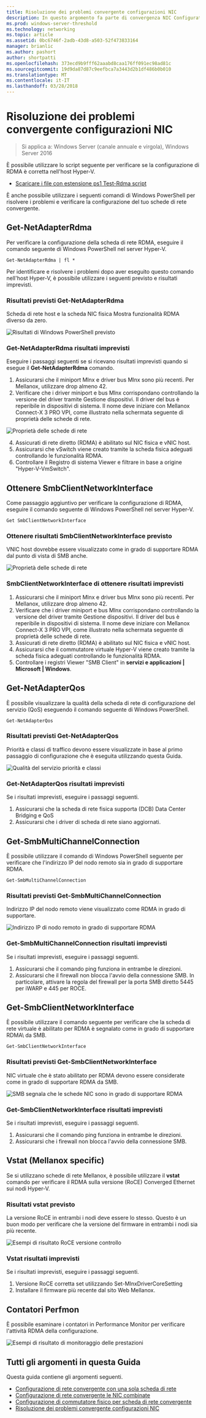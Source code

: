 ```yaml
---
title: Risoluzione dei problemi convergente configurazioni NIC
description: In questo argomento fa parte di convergenza NIC Configuration Guide per Windows Server 2016.
ms.prod: windows-server-threshold
ms.technology: networking
ms.topic: article
ms.assetid: 0bc6746f-2adb-43d8-a503-52f473833164
manager: brianlic
ms.author: pashort
author: shortpatti
ms.openlocfilehash: 373ecd9b9fff62aaabd8caa176ff091ec98ad81c
ms.sourcegitcommit: 19d9da87d87c9eefbca7a3443d2b1df486b0b010
ms.translationtype: MT
ms.contentlocale: it-IT
ms.lasthandoff: 03/28/2018
---
```

# <a name="troubleshooting-converged-nic-configurations"></a>Risoluzione dei problemi convergente configurazioni NIC

>Si applica a: Windows Server (canale annuale e virgola), Windows Server 2016

È possibile utilizzare lo script seguente per verificare se la configurazione di RDMA è corretta nell'host Hyper-V.

- [Scaricare i file con estensione ps1 Test-Rdma script](https://github.com/Microsoft/SDN/blob/master/Diagnostics/Test-Rdma.ps1)

È anche possibile utilizzare i seguenti comandi di Windows PowerShell per risolvere i problemi e verificare la configurazione del tuo schede di rete convergente.

## <a name="get-netadapterrdma"></a>Get-NetAdapterRdma

Per verificare la configurazione della scheda di rete RDMA, eseguire il comando seguente di Windows PowerShell nel server Hyper-V.

    
    Get-NetAdapterRdma | fl *
    

Per identificare e risolvere i problemi dopo aver eseguito questo comando nell'host Hyper-V, è possibile utilizzare i seguenti previsto e risultati imprevisti.

### <a name="get-netadapterrdma-expected-results"></a>Risultati previsti Get-NetAdapterRdma

Scheda di rete host e la scheda NIC fisica Mostra funzionalità RDMA diverso da zero.

![Risultati di Windows PowerShell previsto](../../media/Converged-NIC/CNIC-Troubleshooting/cnic-tshoot-01.jpg)

### <a name="get-netadapterrdma-unexpected-results"></a>Get-NetAdapterRdma risultati imprevisti

Eseguire i passaggi seguenti se si ricevano risultati imprevisti quando si esegue il **Get-NetAdapterRdma** comando.

1. Assicurarsi che il miniport Mlnx e driver bus Mlnx sono più recenti. Per Mellanox, utilizzare drop almeno 42. 
2. Verificare che i driver miniport e bus Mlnx corrispondano controllando la versione del driver tramite Gestione dispositivi. Il driver del bus è reperibile in dispositivi di sistema. Il nome deve iniziare con Mellanox Connect-X 3 PRO VPI, come illustrato nella schermata seguente di proprietà delle schede di rete.

![Proprietà delle schede di rete](../../media/Converged-NIC/CNIC-Troubleshooting/cnic-tshoot-02.jpg)

4. Assicurati di rete diretto (RDMA) è abilitato sul NIC fisica e vNIC host.
5. Assicurarsi che vSwitch viene creato tramite la scheda fisica adeguati controllando le funzionalità RDMA.
6. Controllare il Registro di sistema Viewer e filtrare in base a origine "Hyper-V-VmSwitch".

## <a name="get-smbclientnetworkinterface"></a>Ottenere SmbClientNetworkInterface

Come passaggio aggiuntivo per verificare la configurazione di RDMA, eseguire il comando seguente di Windows PowerShell nel server Hyper-V.


    Get SmbClientNetworkInterface

### <a name="get-smbclientnetworkinterface-expected-results"></a>Ottenere risultati SmbClientNetworkInterface previsto

VNIC host dovrebbe essere visualizzato come in grado di supportare RDMA dal punto di vista di SMB anche.

![Proprietà delle schede di rete](../../media/Converged-NIC/CNIC-Troubleshooting/cnic-tshoot-03.jpg)


### <a name="get-smbclientnetworkinterface-unexpected-results"></a>SmbClientNetworkInterface di ottenere risultati imprevisti

1. Assicurarsi che il miniport Mlnx e driver bus Mlnx sono più recenti. Per Mellanox, utilizzare drop almeno 42. 
2. Verificare che i driver miniport e bus Mlnx corrispondano controllando la versione del driver tramite Gestione dispositivi. Il driver del bus è reperibile in dispositivi di sistema. Il nome deve iniziare con Mellanox Connect-X 3 PRO VPI, come illustrato nella schermata seguente di proprietà delle schede di rete.
3. Assicurati di rete diretto (RDMA) è abilitato sul NIC fisica e vNIC host.
4. Assicurarsi che il commutatore virtuale Hyper-V viene creato tramite la scheda fisica adeguati controllando le funzionalità RDMA.
5. Controllare i registri Viewer "SMB Client" in **servizi e applicazioni | Microsoft | Windows**.

## <a name="get-netadapterqos"></a>Get-NetAdapterQos

È possibile visualizzare la qualità della scheda di rete di configurazione del servizio \(QoS\) eseguendo il comando seguente di Windows PowerShell.

    Get-NetAdapterQos

### <a name="get-netadapterqos-expected-results"></a>Risultati previsti Get-NetAdapterQos

Priorità e classi di traffico devono essere visualizzate in base al primo passaggio di configurazione che è eseguita utilizzando questa Guida.

![Qualità del servizio priorità e classi](../../media/Converged-NIC/CNIC-Troubleshooting/cnic-tshoot-04.jpg)

### <a name="get-netadapterqos-unexpected-results"></a>Get-NetAdapterQos risultati imprevisti

Se i risultati imprevisti, eseguire i passaggi seguenti.

1. Assicurarsi che la scheda di rete fisica supporta \(DCB\) Data Center Bridging e QoS
2. Assicurarsi che i driver di scheda di rete siano aggiornati.


## <a name="get-smbmultichannelconnection"></a>Get-SmbMultiChannelConnection

È possibile utilizzare il comando di Windows PowerShell seguente per verificare che l'indirizzo IP del nodo remoto sia in grado di supportare RDMA\.

    Get-SmbMultiChannelConnection


### <a name="get-smbmultichannelconnection-expected-results"></a>Risultati previsti Get-SmbMultiChannelConnection

Indirizzo IP del nodo remoto viene visualizzato come RDMA in grado di supportare.

![Indirizzo IP di nodo remoto in grado di supportare RDMA](../../media/Converged-NIC/CNIC-Troubleshooting/cnic-tshoot-05.jpg)

### <a name="get-smbmultichannelconnection-unexpected-results"></a>Get-SmbMultiChannelConnection risultati imprevisti

Se i risultati imprevisti, eseguire i passaggi seguenti.

1. Assicurarsi che il comando ping funziona in entrambe le direzioni.
2. Assicurarsi che il firewall non blocca l'avvio della connessione SMB. In particolare, attivare la regola del firewall per la porta SMB diretto 5445 per iWARP e 445 per ROCE.

## <a name="get-smbclientnetworkinterface"></a>Get-SmbClientNetworkInterface

È possibile utilizzare il comando seguente per verificare che la scheda di rete virtuale è abilitato per RDMA è segnalato come in grado di supportare RDMA\ da SMB.

    Get-SmbClientNetworkInterface


### <a name="get-smbclientnetworkinterface-expected-results"></a>Risultati previsti Get-SmbClientNetworkInterface

NIC virtuale che è stato abilitato per RDMA devono essere considerate come in grado di supportare RDMA da SMB.

![SMB segnala che le schede NIC sono in grado di supportare RDMA](../../media/Converged-NIC/CNIC-Troubleshooting/cnic-tshoot-06.jpg)

### <a name="get-smbclientnetworkinterface-unexpected-results"></a>Get-SmbClientNetworkInterface risultati imprevisti

Se i risultati imprevisti, eseguire i passaggi seguenti.

1. Assicurarsi che il comando ping funziona in entrambe le direzioni.
2. Assicurarsi che i firewall non blocca l'avvio della connessione SMB.

## <a name="vstat-mellanox-specific"></a>Vstat \(Mellanox specific\)

Se si utilizzano schede di rete Mellanox, è possibile utilizzare il **vstat** comando per verificare il RDMA sulla versione \(RoCE\) Converged Ethernet sui nodi Hyper-V.

### <a name="vstat-expected-results"></a>Risultati vstat previsto

La versione RoCE in entrambi i nodi deve essere lo stesso. Questo è un buon modo per verificare che la versione del firmware in entrambi i nodi sia più recente.

![Esempi di risultato RoCE versione controllo](../../media/Converged-NIC/CNIC-Troubleshooting/cnic-tshoot-07.jpg)

### <a name="vstat-unexpected-results"></a>Vstat risultati imprevisti

Se i risultati imprevisti, eseguire i passaggi seguenti.

1. Versione RoCE corretta set utilizzando Set-MlnxDriverCoreSetting
2. Installare il firmware più recente dal sito Web Mellanox.


## <a name="perfmon-counters"></a>Contatori Perfmon

È possibile esaminare i contatori in Performance Monitor per verificare l'attività RDMA della configurazione.

![Esempi di risultato di monitoraggio delle prestazioni](../../media/Converged-NIC/CNIC-Troubleshooting/cnic-tshoot-08.jpg)

## <a name="all-topics-in-this-guide"></a>Tutti gli argomenti in questa Guida

Questa guida contiene gli argomenti seguenti.

- [Configurazione di rete convergente con una sola scheda di rete](cnic-single.md)
- [Configurazione di rete convergente le NIC combinate](cnic-datacenter.md)
- [Configurazione di commutatore fisico per scheda di rete convergente](cnic-app-switch-config.md)
- [Risoluzione dei problemi convergente configurazioni NIC](cnic-app-troubleshoot.md)

